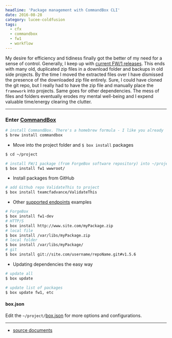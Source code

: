 ```yaml
---
headline: 'Package management with CommandBox CLI'
date: 2016-08-28
category: lucee-coldfusion
tags:
  - cfx
  - commandbox
  - fw1
  - workflow
---
```


My desire for efficiency and tidiness finally got the better of my need for a sense of control. Generally, I keep up with [current FW/1 releases]. This ends with many old, duplicated zip files in a download folder and backups in old side projects. By the time I moved the extracted files over I have dismissed the presence of the downloaded zip file entirely. Sure, I could have cloned the git repo, but I really had to have the zip file and manually place the `framework` into projects. Same goes for other dependencies. The mess of files and folders eventually erodes my mental well-being and I expend valuable time/energy clearing the clutter.

---

### Enter [CommandBox]

```sh
# install CommandBox. There's a homebrew formula - I like you already
$ brew install commandbox
```

- Move into the project folder and `$ box install` packages

```sh
$ cd ~/project

# install FW/1 package (from ForgeBox software repository) into ~/projects/wwwroot/
$ box install fw1 wwwroot/
```

- Install packages from GitHub

```sh
# add Github repo ValidateThis to project 
$ box install teamcfadvance/ValidateThis
```

- Other [supported endpoints] examples

```sh
# ForgeBox
$ box install fw1-dev
# HTTP/S
$ box install http://www.site.com/myPackage.zip
# local file
$ box install /var/libs/myPackage.zip
# local folder
$ box install /var/libs/myPackage/
# git
$ box install git://site.com/username/repoName.git#v1.5.6
```

- Updating dependencies the easy way

```sh
# update all 
$ box update

# update list of packages
$ box update fw1, etc
```

#### box.json
Edit the `~/project/`[box.json] for more options and configurations.

---
- [source documents](http://commandbox.ortusbooks.com/content/packages/package_management.html)

[current FW/1 releases]: https://github.com/framework-one/fw1/releases
[CommandBox]: https://www.ortussolutions.com/products/commandbox
[supported endpoints]: http://commandbox.ortusbooks.com/content/packages/endpoints/endpoints.html
[box.json]: http://commandbox.ortusbooks.com/content/packages/boxjson/boxjson.html